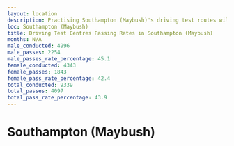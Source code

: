 ```yaml
---
layout: location
description: Practising Southampton (Maybush)'s driving test routes will help you become more confident in your gear-changing abilities.
loc: Southampton (Maybush)
title: Driving Test Centres Passing Rates in Southampton (Maybush)
months: N/A
male_conducted: 4996
male_passes: 2254
male_passes_rate_percentage: 45.1
female_conducted: 4343
female_passes: 1843
female_pass_rate_percentage: 42.4
total_conducted: 9339
total_passes: 4097
total_pass_rate_percentage: 43.9
---
```


# Southampton (Maybush)
